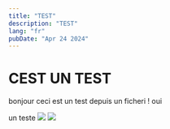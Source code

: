 ```yaml
---
title: "TEST"
description: "TEST"
lang: "fr"
pubDate: "Apr 24 2024"
---
```


# CEST UN TEST

bonjour ceci est un test depuis un ficheri ! oui

un teste
![](./portfolio/public/blog/bouger/AMI_image_id_copy.png)
![](./portfolio/public/blog/bouger/AMI_image_id_copy_2.png)